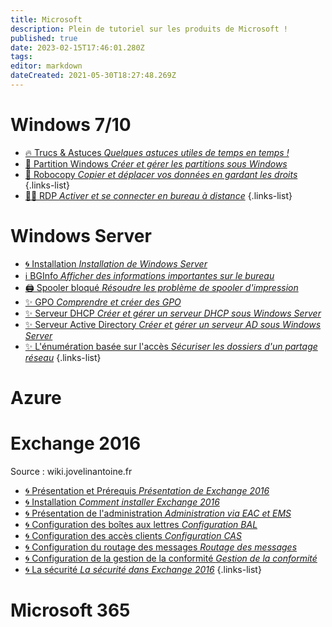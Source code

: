 ```yaml
---
title: Microsoft
description: Plein de tutoriel sur les produits de Microsoft !
published: true
date: 2023-02-15T17:46:01.280Z
tags: 
editor: markdown
dateCreated: 2021-05-30T18:27:48.269Z
---
```


# Windows 7/10

- [🔥 Trucs & Astuces *Quelques astuces utiles de temps en temps !*](/Microsoft/Windows-7-10/Commandes)
- [💽 Partition Windows *Créer et gérer les partitions sous Windows*](/Microsoft/Windows-7-10/Partitions)
- [🤖 Robocopy *Copier et déplacer vos données en gardant les droits*](/Microsoft/Windows-7-10/Robocopy)
{.links-list}
- [👨‍💻 RDP *Activer et se connecter en bureau à distance*](/Microsoft/Windows-7-10/RDP)
{.links-list}

# Windows Server
- [🌀 Installation *Installation de Windows Server*](/Microsoft/Windows-Server/Installation)
- [ℹ️ BGInfo *Afficher des informations importantes sur le bureau*](/Microsoft/Windows-Server/BGInfo)
- [🖨️ Spooler bloqué *Résoudre les problème de spooler d'impression*](/Microsoft/Windows-Server/Spooler)
- [✨ GPO *Comprendre et créer des GPO*](/Microsoft/Windows-Server/GPO)
- [✨ Serveur DHCP *Créer et gérer un serveur DHCP sous Windows Server*](/Microsoft/Windows-Server/DHCP)
- [✨ Serveur Active Directory *Créer et gérer un serveur AD sous Windows Server*](/Microsoft/Windows-Server/Active-Directory)
- [✨ L'énumération basée sur l'accès *Sécuriser les dossiers d'un partage réseau*](/Microsoft/Windows-Server/eba)
{.links-list}
# Azure

# Exchange 2016
Source : wiki.jovelinantoine.fr
- [🌀 Présentation et Prérequis *Présentation de Exchange 2016*](/Microsoft/Exchange-2016/Présentation)
- [🌀 Installation *Comment installer Exchange 2016*](/Microsoft/Exchange-2016/Installation)
- [🌀 Présentation de l'administration *Administration via EAC et EMS*](/Microsoft/Exchange-2016/Présentation-administration)
- [🌀 Configuration des boîtes aux lettres *Configuration BAL*](/Microsoft/Exchange-2016/Configuration-Boites-aux-lettres)
- [🌀 Configuration des accès clients *Configuration CAS*](/Microsoft/Exchange-2016/Configuration-Acces-Clients)
- [🌀 Configuration du routage des messages *Routage des messages*](/Microsoft/Exchange-2016/Configuration-Routage-Messages)
- [🌀 Configuration de la gestion de la conformité *Gestion de la conformité*](/Microsoft/Exchange-2016/Configuration-Gestion-Conformité)
- [🌀 La sécurité *La sécurité dans Exchange 2016*](/Microsoft/Exchange-2016/Sécurité)
{.links-list}
# Microsoft 365
